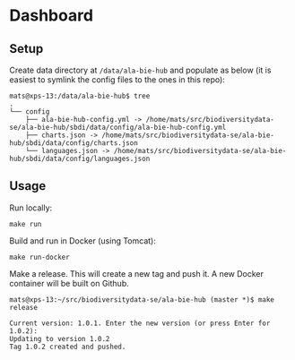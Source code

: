 # Dashboard

## Setup

Create data directory at `/data/ala-bie-hub` and populate as below (it is easiest to symlink the config files to the ones in this repo):
```
mats@xps-13:/data/ala-bie-hub$ tree
.
└── config
    ├── ala-bie-hub-config.yml -> /home/mats/src/biodiversitydata-se/ala-bie-hub/sbdi/data/config/ala-bie-hub-config.yml
    ├── charts.json -> /home/mats/src/biodiversitydata-se/ala-bie-hub/sbdi/data/config/charts.json
    └── languages.json -> /home/mats/src/biodiversitydata-se/ala-bie-hub/sbdi/data/config/languages.json
```

## Usage

Run locally:
```
make run
```

Build and run in Docker (using Tomcat):
```
make run-docker
```

Make a release. This will create a new tag and push it. A new Docker container will be built on Github.
```
mats@xps-13:~/src/biodiversitydata-se/ala-bie-hub (master *)$ make release

Current version: 1.0.1. Enter the new version (or press Enter for 1.0.2): 
Updating to version 1.0.2
Tag 1.0.2 created and pushed.
```
